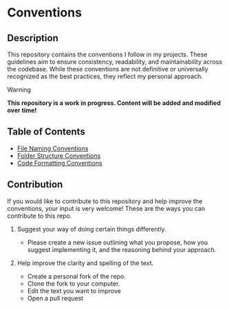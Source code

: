 # Conventions

## Description
This repository contains the conventions I follow in my projects. These guidelines aim to ensure consistency, readability, and maintainability across the codebase. While these conventions are not definitive or universally recognized as the best practices, they reflect my personal approach.
> [!WARNING]
> **This repository is a work in progress. Content will be added and modified over time!**

## Table of Contents
- [File Naming Conventions](./Conventions/FileNamingConventions.md)
- [Folder Structure Conventions](./Conventions/FolderStructureConventions.md)
- [Code Formatting Conventions](./Conventions/CodeFormattingConventions.md)

## Contribution

If you would like to contribute to this repository and help improve the conventions, your input is very welcome!
These are the ways you can contribute to this repo.

1. Suggest your way of doing certain things differently.
   - Please create a new issue outlining what you propose, how you suggest implementing it, and the reasoning behind your approach.


2. Help improve the clarity and spelling of the text. 
    - Create a personal fork of the repo.
    - Clone the fork to your computer. 
    - Edit the text you want to improve
    - Open a pull request